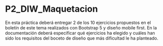 # P2_DIW_Maquetacion

En esta práctica deberá entregar 2 de los 10 ejercicios propuestos en el boletín de este tema realizados con Bootstrap 5 y diseño mobile first. En la documentación deberá especificar qué ejercicios ha elegido y cuáles han sido los requisitos del boceto de diseño que más dificultad le ha planteado.
